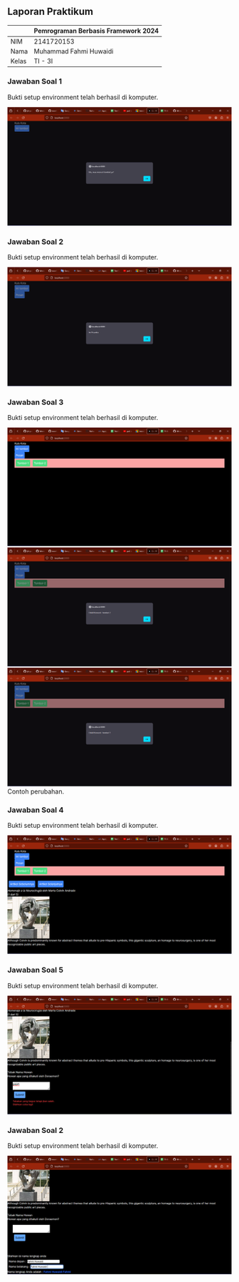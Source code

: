 ## Laporan Praktikum

|  | Pemrograman Berbasis Framework 2024 |
|--|--|
| NIM |  2141720153|
| Nama |  Muhammad Fahmi Huwaidi |
| Kelas | TI - 3I |


### Jawaban Soal 1

Bukti setup environment telah berhasil di  komputer.

![Screenshot](assets-report/01.png)

### Jawaban Soal 2

Bukti setup environment telah berhasil di  komputer.

![Screenshot](assets-report/02.png)

### Jawaban Soal 3

Bukti setup environment telah berhasil di  komputer.

![Screenshot](assets-report/03.png)
![Screenshot](assets-report/03A.png)
![Screenshot](assets-report/03B.png)
Contoh perubahan.

### Jawaban Soal 4

Bukti setup environment telah berhasil di  komputer.

![Screenshot](assets-report/04.png)

### Jawaban Soal 5

Bukti setup environment telah berhasil di  komputer.

![Screenshot](assets-report/06.png)

### Jawaban Soal 2

Bukti setup environment telah berhasil di  komputer.

![Screenshot](assets-report/05.png)